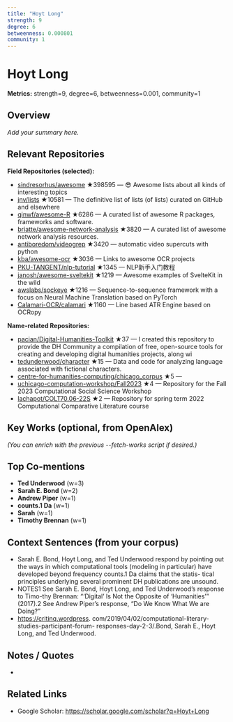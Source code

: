 ```yaml
---
title: "Hoyt Long"
strength: 9
degree: 6
betweenness: 0.000801
community: 1
---
```


# Hoyt Long

**Metrics:** strength=9, degree=6, betweenness=0.001, community=1

## Overview
_Add your summary here._

## Relevant Repositories
**Field Repositories (selected):**
- [sindresorhus/awesome](https://github.com/sindresorhus/awesome) ★398595 — 😎 Awesome lists about all kinds of interesting topics
- [jnv/lists](https://github.com/jnv/lists) ★10581 — The definitive list of lists (of lists) curated on GitHub and elsewhere
- [qinwf/awesome-R](https://github.com/qinwf/awesome-R) ★6286 — A curated list of awesome R packages, frameworks and software.
- [briatte/awesome-network-analysis](https://github.com/briatte/awesome-network-analysis) ★3820 — A curated list of awesome network analysis resources.
- [antiboredom/videogrep](https://github.com/antiboredom/videogrep) ★3420 — automatic video supercuts with python
- [kba/awesome-ocr](https://github.com/kba/awesome-ocr) ★3036 — Links to awesome OCR projects
- [PKU-TANGENT/nlp-tutorial](https://github.com/PKU-TANGENT/nlp-tutorial) ★1345 — NLP新手入门教程
- [janosh/awesome-sveltekit](https://github.com/janosh/awesome-sveltekit) ★1219 — Awesome examples of SvelteKit in the wild
- [awslabs/sockeye](https://github.com/awslabs/sockeye) ★1216 — Sequence-to-sequence framework with a focus on Neural Machine Translation based on PyTorch
- [Calamari-OCR/calamari](https://github.com/Calamari-OCR/calamari) ★1160 — Line based ATR Engine based on OCRopy

**Name-related Repositories:**
- [pacian/Digital-Humanities-Toolkit](https://github.com/pacian/Digital-Humanities-Toolkit) ★37 — I created this repository to provide the DH Community a compilation of free, open-source tools for creating and developing digital humanities projects, along wi
- [tedunderwood/character](https://github.com/tedunderwood/character) ★15 — Data and code for analyzing language associated with fictional characters.
- [centre-for-humanities-computing/chicago_corpus](https://github.com/centre-for-humanities-computing/chicago_corpus) ★5 — 
- [uchicago-computation-workshop/Fall2023](https://github.com/uchicago-computation-workshop/Fall2023) ★4 — Repository for the Fall 2023 Computational Social Science Workshop
- [lachapot/COLT70.06-22S](https://github.com/lachapot/COLT70.06-22S) ★2 — Repository for spring term 2022 Computational Comparative Literature course


## Key Works (optional, from OpenAlex)
_(You can enrich with the previous --fetch-works script if desired.)_

## Top Co-mentions
- **Ted Underwood** (w=3)
- **Sarah E. Bond** (w=2)
- **Andrew Piper** (w=1)
- **counts.1 Da** (w=1)
- **Sarah** (w=1)
- **Timothy Brennan** (w=1)

## Context Sentences (from your corpus)
- Sarah E. Bond, Hoyt Long, and Ted Underwood respond by pointing out the ways in which computational
tools (modeling in particular) have developed beyond frequency counts.1 Da claims that the statis-
tical principles underlying several prominent DH publications are unsound.
- NOTES1 See Sarah E. Bond, Hoyt Long, and Ted Underwood’s response to Timo-thy Brennan: “‘Digital’ Is
Not the Opposite of ‘Humanities’” (2017).2 See Andrew Piper’s response, “Do We Know What We are
Doing?”
- https://critinq.wordpress. com/2019/04/02/computational-literary-studies-participant-forum-
responses-day-2-3/.Bond, Sarah E., Hoyt Long, and Ted Underwood.

## Notes / Quotes
- 

## Related Links
- Google Scholar: https://scholar.google.com/scholar?q=Hoyt+Long
